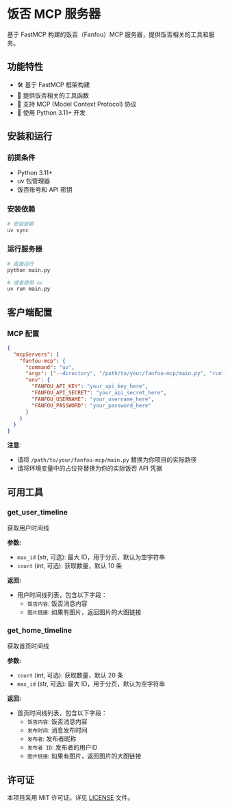 # 饭否 MCP 服务器

基于 FastMCP 构建的饭否（Fanfou）MCP 服务器，提供饭否相关的工具和服务。

## 功能特性

- 🛠️ 基于 FastMCP 框架构建
- 🔧 提供饭否相关的工具函数
- 📡 支持 MCP (Model Context Protocol) 协议
- 🐍 使用 Python 3.11+ 开发

## 安装和运行

### 前提条件

- Python 3.11+
- uv 包管理器
- 饭否账号和 API 密钥

### 安装依赖

```bash
# 安装依赖
uv sync
```

### 运行服务器

```bash
# 直接运行
python main.py

# 或者使用 uv
uv run main.py
```

## 客户端配置

### MCP 配置

```json
{
  "mcpServers": {
    "fanfou-mcp": {
      "command": "uv",
      "args": ["--directory", "/path/to/your/fanfou-mcp/main.py", "run", "python", "main.py"],
      "env": {
        "FANFOU_API_KEY": "your_api_key_here",
        "FANFOU_API_SECRET": "your_api_secret_here",
        "FANFOU_USERNAME": "your_username_here",
        "FANFOU_PASSWORD": "your_password_here"
      }
    }
  }
}
```

**注意**: 
- 请将 `/path/to/your/fanfou-mcp/main.py` 替换为你项目的实际路径
- 请将环境变量中的占位符替换为你的实际饭否 API 凭据

## 可用工具

### get_user_timeline

获取用户时间线

**参数:**
- `max_id` (str, 可选): 最大 ID，用于分页，默认为空字符串
- `count` (int, 可选): 获取数量，默认 10 条

**返回:**
- 用户时间线列表，包含以下字段：
  - `饭否内容`: 饭否消息内容
  - `图片链接`: 如果有图片，返回图片的大图链接

### get_home_timeline

获取首页时间线

**参数:**
- `count` (int, 可选): 获取数量，默认 20 条
- `max_id` (str, 可选): 最大 ID，用于分页，默认为空字符串

**返回:**
- 首页时间线列表，包含以下字段：
  - `饭否内容`: 饭否消息内容
  - `发布时间`: 消息发布时间
  - `发布者`: 发布者昵称
  - `发布者 ID`: 发布者的用户ID
  - `图片链接`: 如果有图片，返回图片的大图链接

## 许可证

本项目采用 MIT 许可证。详见 [LICENSE](LICENSE) 文件。